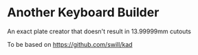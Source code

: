 # Another Keyboard Builder
An exact plate creator that doesn't result in 13.99999mm cutouts

To be based on https://github.com/swill/kad
